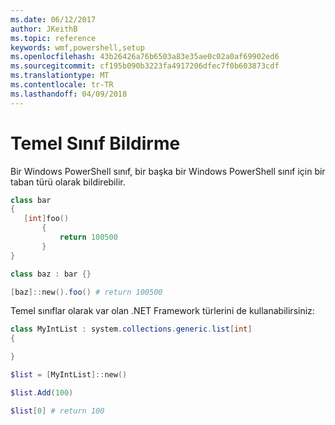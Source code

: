 ```yaml
---
ms.date: 06/12/2017
author: JKeithB
ms.topic: reference
keywords: wmf,powershell,setup
ms.openlocfilehash: 43b26426a76b6503a83e35ae0c02a0af69902ed6
ms.sourcegitcommit: cf195b090b3223fa4917206dfec7f0b603873cdf
ms.translationtype: MT
ms.contentlocale: tr-TR
ms.lasthandoff: 04/09/2018
---
```

# <a name="declare-base-class"></a>Temel Sınıf Bildirme
Bir Windows PowerShell sınıf, bir başka bir Windows PowerShell sınıf için bir taban türü olarak bildirebilir.

```powershell
class bar
{
   [int]foo()
       {
           return 100500
       }
}

class baz : bar {}

[baz]::new().foo() # return 100500
```

Temel sınıflar olarak var olan .NET Framework türlerini de kullanabilirsiniz:

```powershell
class MyIntList : system.collections.generic.list[int]
{

}

$list = [MyIntList]::new()

$list.Add(100)

$list[0] # return 100
```